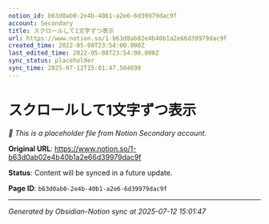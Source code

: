 ```yaml
---
notion_id: b63d0ab0-2e4b-40b1-a2e6-6d39979dac9f
account: Secondary
title: スクロールして1文字ずつ表示
url: https://www.notion.so/1-b63d0ab02e4b40b1a2e66d39979dac9f
created_time: 2022-05-08T23:54:00.000Z
last_edited_time: 2022-05-08T23:54:00.000Z
sync_status: placeholder
sync_time: 2025-07-12T15:01:47.504698
---
```


# スクロールして1文字ずつ表示

*🔄 This is a placeholder file from Notion Secondary account.*

**Original URL**: https://www.notion.so/1-b63d0ab02e4b40b1a2e66d39979dac9f

**Status**: Content will be synced in a future update.

**Page ID**: `b63d0ab0-2e4b-40b1-a2e6-6d39979dac9f`

---

*Generated by Obsidian-Notion sync at 2025-07-12 15:01:47*
